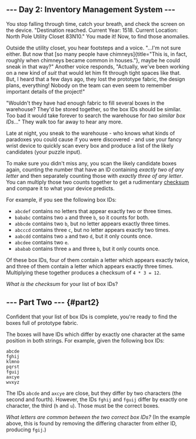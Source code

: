 --- Day 2: Inventory Management System ---
------------------------------------------

You stop falling through time, catch your breath, and check the screen
on the device. "Destination reached. Current Year: 1518. Current
Location: North Pole Utility Closet 83N10." You made it! Now, to find
those anomalies.

Outside the utility closet, you hear footsteps and a voice. "...I'm not
sure either. But now that [so many people have
chimneys]{title="This is, in fact, roughly when chimneys became common in houses."},
maybe he could sneak in that way?" Another voice responds, "Actually,
we've been working on a new kind of *suit* that would let him fit
through tight spaces like that. But, I heard that a few days ago, they
lost the prototype fabric, the design plans, everything! Nobody on the
team can even seem to remember important details of the project!"

"Wouldn't they have had enough fabric to fill several boxes in the
warehouse? They'd be stored together, so the box IDs should be similar.
Too bad it would take forever to search the warehouse for *two similar
box IDs*..." They walk too far away to hear any more.

Late at night, you sneak to the warehouse - who knows what kinds of
paradoxes you could cause if you were discovered - and use your fancy
wrist device to quickly scan every box and produce a list of the likely
candidates (your puzzle input).

To make sure you didn't miss any, you scan the likely candidate boxes
again, counting the number that have an ID containing *exactly two of
any letter* and then separately counting those with *exactly three of
any letter*. You can multiply those two counts together to get a
rudimentary [checksum](https://en.wikipedia.org/wiki/Checksum) and
compare it to what your device predicts.

For example, if you see the following box IDs:

-   `abcdef` contains no letters that appear exactly two or three times.
-   `bababc` contains two `a` and three `b`, so it counts for both.
-   `abbcde` contains two `b`, but no letter appears exactly three
    times.
-   `abcccd` contains three `c`, but no letter appears exactly two
    times.
-   `aabcdd` contains two `a` and two `d`, but it only counts once.
-   `abcdee` contains two `e`.
-   `ababab` contains three `a` and three `b`, but it only counts once.

Of these box IDs, four of them contain a letter which appears exactly
twice, and three of them contain a letter which appears exactly three
times. Multiplying these together produces a checksum of `4 * 3 = 12`.

*What is the checksum* for your list of box IDs?

--- Part Two --- {#part2}
----------------

Confident that your list of box IDs is complete, you're ready to find
the boxes full of prototype fabric.

The boxes will have IDs which differ by exactly one character at the
same position in both strings. For example, given the following box IDs:

    abcde
    fghij
    klmno
    pqrst
    fguij
    axcye
    wvxyz

The IDs `abcde` and `axcye` are close, but they differ by two characters
(the second and fourth). However, the IDs `fghij` and `fguij` differ by
exactly one character, the third (`h` and `u`). Those must be the
correct boxes.

*What letters are common between the two correct box IDs?* (In the
example above, this is found by removing the differing character from
either ID, producing `fgij`.)
